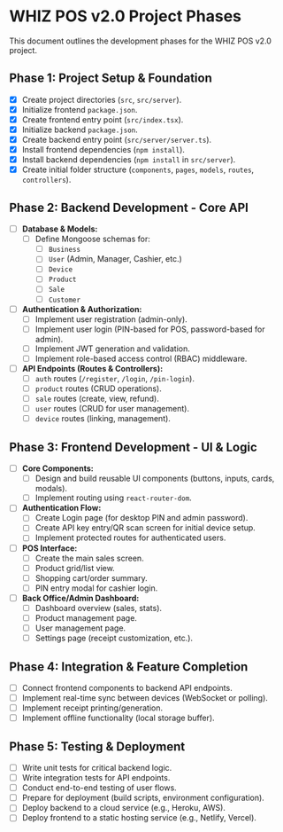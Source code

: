 # WHIZ POS v2.0 Project Phases

This document outlines the development phases for the WHIZ POS v2.0 project.

## Phase 1: Project Setup & Foundation

- [x] Create project directories (`src`, `src/server`).
- [x] Initialize frontend `package.json`.
- [x] Create frontend entry point (`src/index.tsx`).
- [x] Initialize backend `package.json`.
- [x] Create backend entry point (`src/server/server.ts`).
- [x] Install frontend dependencies (`npm install`).
- [x] Install backend dependencies (`npm install` in `src/server`).
- [x] Create initial folder structure (`components`, `pages`, `models`, `routes`, `controllers`).

## Phase 2: Backend Development - Core API

- [ ] **Database & Models:**
    - [ ] Define Mongoose schemas for:
        - [ ] `Business`
        - [ ] `User` (Admin, Manager, Cashier, etc.)
        - [ ] `Device`
        - [ ] `Product`
        - [ ] `Sale`
        - [ ] `Customer`
- [ ] **Authentication & Authorization:**
    - [ ] Implement user registration (admin-only).
    - [ ] Implement user login (PIN-based for POS, password-based for admin).
    - [ ] Implement JWT generation and validation.
    - [ ] Implement role-based access control (RBAC) middleware.
- [ ] **API Endpoints (Routes & Controllers):**
    - [ ] `auth` routes (`/register`, `/login`, `/pin-login`).
    - [ ] `product` routes (CRUD operations).
    - [ ] `sale` routes (create, view, refund).
    - [ ] `user` routes (CRUD for user management).
    - [ ] `device` routes (linking, management).

## Phase 3: Frontend Development - UI & Logic

- [ ] **Core Components:**
    - [ ] Design and build reusable UI components (buttons, inputs, cards, modals).
    - [ ] Implement routing using `react-router-dom`.
- [ ] **Authentication Flow:**
    - [ ] Create Login page (for desktop PIN and admin password).
    - [ ] Create API key entry/QR scan screen for initial device setup.
    - [ ] Implement protected routes for authenticated users.
- [ ] **POS Interface:**
    - [ ] Create the main sales screen.
    - [ ] Product grid/list view.
    - [ ] Shopping cart/order summary.
    - [ ] PIN entry modal for cashier login.
- [ ] **Back Office/Admin Dashboard:**
    - [ ] Dashboard overview (sales, stats).
    - [ ] Product management page.
    - [ ] User management page.
    - [ ] Settings page (receipt customization, etc.).

## Phase 4: Integration & Feature Completion

- [ ] Connect frontend components to backend API endpoints.
- [ ] Implement real-time sync between devices (WebSocket or polling).
- [ ] Implement receipt printing/generation.
- [ ] Implement offline functionality (local storage buffer).

## Phase 5: Testing & Deployment

- [ ] Write unit tests for critical backend logic.
- [ ] Write integration tests for API endpoints.
- [ ] Conduct end-to-end testing of user flows.
- [ ] Prepare for deployment (build scripts, environment configuration).
- [ ] Deploy backend to a cloud service (e.g., Heroku, AWS).
- [ ] Deploy frontend to a static hosting service (e.g., Netlify, Vercel).
